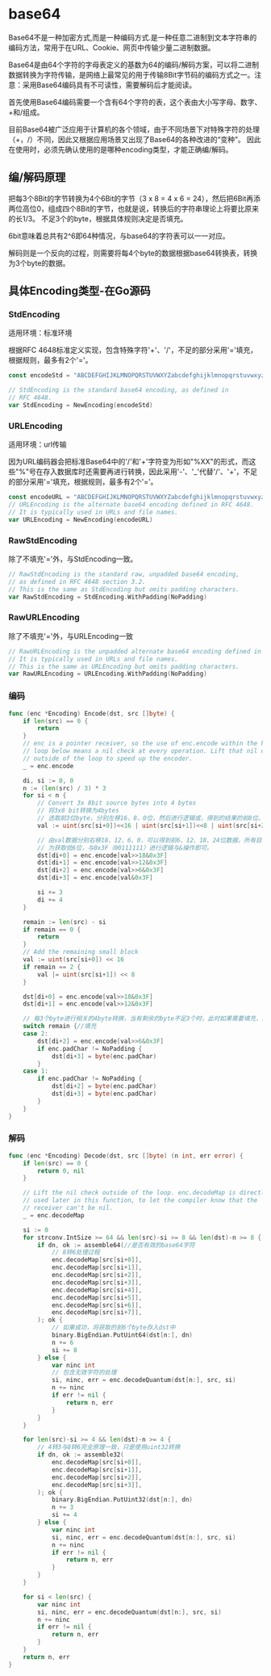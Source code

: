 # base64
Base64不是一种加密方式,而是一种编码方式.是一种任意二进制到文本字符串的编码方法，常用于在URL、Cookie、网页中传输少量二进制数据。

Base64是由64个字符的字母表定义的基数为64的编码/解码方案，可以将二进制数据转换为字符传输，是网络上最常见的用于传输8Bit字节码的编码方式之一。注意：采用Base64编码具有不可读性，需要解码后才能阅读。

首先使用Base64编码需要一个含有64个字符的表，这个表由大小写字母、数字、+和/组成。

目前Base64被广泛应用于计算机的各个领域，由于不同场景下对特殊字符的处理（+，/）不同，因此又根据应用场景又出现了Base64的各种改进的“变种”。
因此在使用时，必须先确认使用的是哪种encoding类型，才能正确编/解码。

## 编/解码原理

把每3个8Bit的字节转换为4个6Bit的字节（3 x 8 = 4 x 6 = 24），然后把6Bit再添两位高位0，组成四个8Bit的字节，也就是说，转换后的字符串理论上将要比原来的长1/3。
不足3个的byte，根据具体规则决定是否填充。

6bit意味着总共有2^6即64种情况，与base64的字符表可以一一对应。

解码则是一个反向的过程，则需要将每4个byte的数据根据base64转换表，转换为3个byte的数据。

## 具体Encoding类型-在Go源码

### StdEncoding
适用环境：标准环境

根据RFC 4648标准定义实现，包含特殊字符'+'、'/'，不足的部分采用'='填充，根据规则，最多有2个'='。
```go
const encodeStd = "ABCDEFGHIJKLMNOPQRSTUVWXYZabcdefghijklmnopqrstuvwxyz0123456789+/"

// StdEncoding is the standard base64 encoding, as defined in
// RFC 4648.
var StdEncoding = NewEncoding(encodeStd)

```

### URLEncoding

适用环境：url传输

因为URL编码器会把标准Base64中的'/'和'+'字符变为形如"%XX"的形式，而这些"%"号在存入数据库时还需要再进行转换，因此采用'-'、'_'代替'/'、'+'，不足的部分采用'='填充，根据规则，最多有2个'='。

```go
const encodeURL = "ABCDEFGHIJKLMNOPQRSTUVWXYZabcdefghijklmnopqrstuvwxyz0123456789-_"
// URLEncoding is the alternate base64 encoding defined in RFC 4648.
// It is typically used in URLs and file names.
var URLEncoding = NewEncoding(encodeURL)

```

### RawStdEncoding
除了不填充'='外，与StdEncoding一致。
```go
// RawStdEncoding is the standard raw, unpadded base64 encoding,
// as defined in RFC 4648 section 3.2.
// This is the same as StdEncoding but omits padding characters.
var RawStdEncoding = StdEncoding.WithPadding(NoPadding)
```

### RawURLEncoding
除了不填充'='外，与URLEncoding一致
```go
// RawURLEncoding is the unpadded alternate base64 encoding defined in RFC 4648.
// It is typically used in URLs and file names.
// This is the same as URLEncoding but omits padding characters.
var RawURLEncoding = URLEncoding.WithPadding(NoPadding)

```

### 编码
```go
func (enc *Encoding) Encode(dst, src []byte) {
    if len(src) == 0 {
        return
    }
    // enc is a pointer receiver, so the use of enc.encode within the hot
    // loop below means a nil check at every operation. Lift that nil check
    // outside of the loop to speed up the encoder.
    _ = enc.encode

    di, si := 0, 0
    n := (len(src) / 3) * 3
    for si < n {
        // Convert 3x 8bit source bytes into 4 bytes
        // 将3x8 bit转换为4bytes
    	// 选取前3位byte，分别左移16、8、0位，然后进行逻辑或，得到的结果的前8位、中8位和最后8位分别对应原始的3个byte数据，如此组成新的24 bit数据val。
        val := uint(src[si+0])<<16 | uint(src[si+1])<<8 | uint(src[si+2])//通过移位运算实现，前8位为src[si+0]，中间8位为src[si+1]，最后8位为src[si+2]

        // 由val数据分别右移18、12、6、0，可以得到前6、12、18、24位数据，所有目前的数据均在后低6位中。
        // 为获取低6位，与0x3F（00111111）进行逻辑与&操作即可。
        dst[di+0] = enc.encode[val>>18&0x3F]
        dst[di+1] = enc.encode[val>>12&0x3F]
        dst[di+2] = enc.encode[val>>6&0x3F]
        dst[di+3] = enc.encode[val&0x3F]

        si += 3
        di += 4
    }

    remain := len(src) - si
    if remain == 0 {
        return
    }
    // Add the remaining small block
    val := uint(src[si+0]) << 16
    if remain == 2 {
        val |= uint(src[si+1]) << 8
    }

    dst[di+0] = enc.encode[val>>18&0x3F]
    dst[di+1] = enc.encode[val>>12&0x3F]

    // 每3个byte进行相关的4byte转换，当有剩余的byte不足3个时，此时如果需要填充，缺几个byte则补几个'='。
    switch remain {//填充
    case 2:
        dst[di+2] = enc.encode[val>>6&0x3F]
        if enc.padChar != NoPadding {
            dst[di+3] = byte(enc.padChar)
        }
    case 1:
        if enc.padChar != NoPadding {
            dst[di+2] = byte(enc.padChar)
            dst[di+3] = byte(enc.padChar)
        }
    }
}

```

### 解码

```go
func (enc *Encoding) Decode(dst, src []byte) (n int, err error) {
    if len(src) == 0 {
        return 0, nil
    }

    // Lift the nil check outside of the loop. enc.decodeMap is directly
    // used later in this function, to let the compiler know that the
    // receiver can't be nil.
    _ = enc.decodeMap

    si := 0
    for strconv.IntSize >= 64 && len(src)-si >= 8 && len(dst)-n >= 8 {
        if dn, ok := assemble64(//是否有效的base64字符
            // 8转6处理过程
            enc.decodeMap[src[si+0]],
            enc.decodeMap[src[si+1]],
            enc.decodeMap[src[si+2]],
            enc.decodeMap[src[si+3]],
            enc.decodeMap[src[si+4]],
            enc.decodeMap[src[si+5]],
            enc.decodeMap[src[si+6]],
            enc.decodeMap[src[si+7]],
        ); ok {
        	// 如果成功，将获取的前6个byte存入dst中
            binary.BigEndian.PutUint64(dst[n:], dn)
            n += 6
            si += 8
        } else {
            var ninc int
            // 包含无效字符的处理
            si, ninc, err = enc.decodeQuantum(dst[n:], src, si)
            n += ninc
            if err != nil {
                return n, err
            }
        }
    }

    for len(src)-si >= 4 && len(dst)-n >= 4 {
    	// 4转3与8转6完全原理一致，只是使用uint32转换
        if dn, ok := assemble32(
            enc.decodeMap[src[si+0]],
            enc.decodeMap[src[si+1]],
            enc.decodeMap[src[si+2]],
            enc.decodeMap[src[si+3]],
        ); ok {
            binary.BigEndian.PutUint32(dst[n:], dn)
            n += 3
            si += 4
        } else {
            var ninc int
            si, ninc, err = enc.decodeQuantum(dst[n:], src, si)
            n += ninc
            if err != nil {
                return n, err
            }
        }
    }

    for si < len(src) {
        var ninc int
        si, ninc, err = enc.decodeQuantum(dst[n:], src, si)
        n += ninc
        if err != nil {
            return n, err
        }
    }
    return n, err
}

```